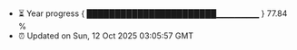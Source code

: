 - ⏳ Year progress { ███████████████████████▁▁▁▁▁▁▁ } 77.84 %
- ⏰ Updated on Sun, 12 Oct 2025 03:05:57 GMT

